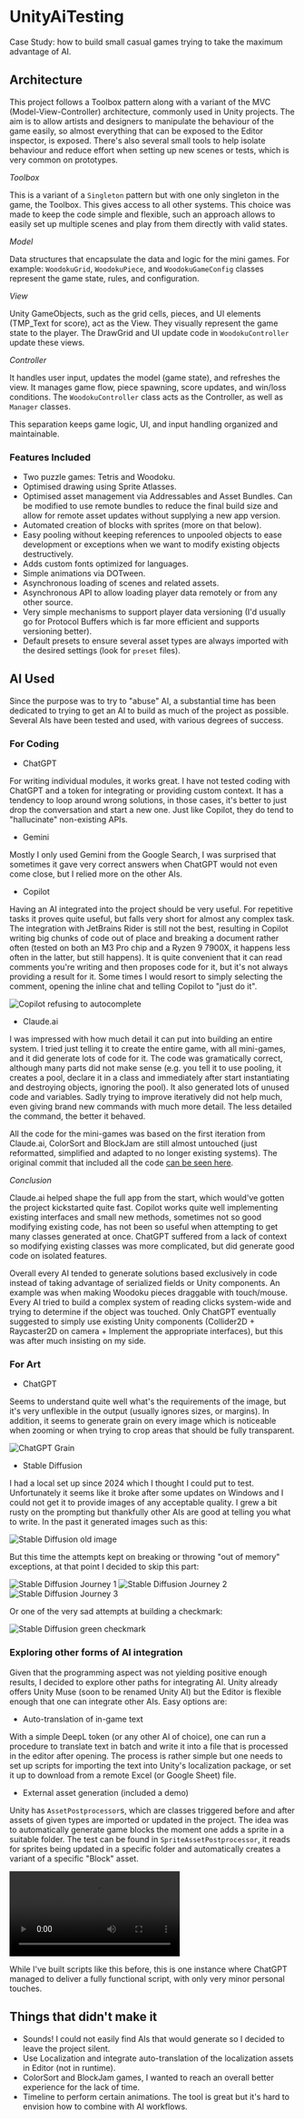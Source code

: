 # UnityAiTesting

Case Study: how to build small casual games trying to take the maximum advantage of AI.

## Architecture

This project follows a Toolbox pattern along with a variant of the MVC (Model-View-Controller) architecture, commonly used in Unity projects. The aim is to allow artists and designers to manipulate the behaviour of the game easily, so almost everything that can be exposed to the Editor inspector, is exposed. There's also several small tools to help isolate behaviour and reduce effort when setting up new scenes or tests, which is very common on prototypes.

*Toolbox*

This is a variant of a `Singleton` pattern but with one only singleton in the game, the Toolbox. This gives access to all other systems. This choice was made to keep the code simple and flexible, such an approach allows to easily set up multiple scenes and play from them directly with valid states.

*Model*

Data structures that encapsulate the data and logic for the mini games. For example: `WoodokuGrid`, `WoodokuPiece`, and `WoodokuGameConfig` classes represent the game state, rules, and configuration. 

*View*

Unity GameObjects, such as the grid cells, pieces, and UI elements (TMP_Text for score), act as the View. They visually represent the game state to the player. The DrawGrid and UI update code in `WoodokuController` update these views.

*Controller*

It handles user input, updates the model (game state), and refreshes the view. It manages game flow, piece spawning, score updates, and win/loss conditions. The `WoodokuController` class acts as the Controller, as well as `Manager` classes.

This separation keeps game logic, UI, and input handling organized and maintainable.

### Features Included
 - Two puzzle games: Tetris and Woodoku.
 - Optimised drawing using Sprite Atlasses.
 - Optimised asset management via Addressables and Asset Bundles. Can be modified to use remote bundles to reduce the final build size and allow for remote asset updates without supplying a new app version.
 - Automated creation of blocks with sprites (more on that below).
 - Easy pooling without keeping references to unpooled objects to ease development or exceptions when we want to modify existing objects destructively.
 - Adds custom fonts optimized for languages.
 - Simple animations via DOTween.
 - Asynchronous loading of scenes and related assets.
 - Asynchronous API to allow loading player data remotely or from any other source.
 - Very simple mechanisms to support player data versioning (I'd usually go for Protocol Buffers which is far more efficient and supports versioning better).
 - Default presets to ensure several asset types are always imported with the desired settings (look for `preset` files).


## AI Used

Since the purpose was to try to "abuse" AI, a substantial time has been dedicated to trying to get an AI to build as much of the project as possible. Several AIs have been tested and used, with various degrees of success.

### For Coding

 - ChatGPT

For writing individual modules, it works great. I have not tested coding with ChatGPT and a token for integrating or providing custom context. It has a tendency to loop around wrong solutions, in those cases, it's better to just drop the conversation and start a new one. Just like Copilot, they do tend to "hallucinate" non-existing APIs.

 - Gemini

Mostly I only used Gemini from the Google Search, I was surprised that sometimes it gave very correct answers when ChatGPT would not even come close, but I relied more on the other AIs.

 - Copilot

Having an AI integrated into the project should be very useful. For repetitive tasks it proves quite useful, but falls very short for almost any complex task. The integration with JetBrains Rider is still not the best, resulting in Copilot writing big chunks of code out of place and breaking a document rather often (tested on both an M3 Pro chip and a Ryzen 9 7900X, it happens less often in the latter, but still happens). It is quite convenient that it can read comments you're writing and then proposes code for it, but it's not always providing a result for it. Some times I would resort to simply selecting the comment, opening the inline chat and telling Copilot to "just do it".

![Copilot refusing to autocomplete](Documentation/copilot_force_execution.png)

 - Claude.ai

I was impressed with how much detail it can put into building an entire system. I tried just telling it to create the entire game, with all mini-games, and it did generate lots of code for it. The code was gramatically correct, although many parts did not make sense (e.g. you tell it to use pooling, it creates a pool, declare it in a class and immediately after start instantiating and destroying objects, ignoring the pool). It also generated lots of unused code and variables. Sadly trying to improve iteratively did not help much, even giving brand new commands with much more detail. The less detailed the command, the better it behaved.

All the code for the mini-games was based on the first iteration from Claude.ai, ColorSort and BlockJam are still almost untouched (just reformatted, simplified and adapted to no longer existing systems). The original commit that included all the code [can be seen here](https://github.com/lumley/UnityAiTesting/commit/5b578634117430f3e4150e371263ffe46ad68f87).

*Conclusion*

Claude.ai helped shape the full app from the start, which would've gotten the project kickstarted quite fast. Copilot works quite well implementing existing interfaces and small new methods, sometimes not so good modifying existing code, has not been so useful when attempting to get many classes generated at once. ChatGPT suffered from a lack of context so modifying existing classes was more complicated, but did generate good code on isolated features.

Overall every AI tended to generate solutions based exclusively in code instead of taking advantage of serialized fields or Unity components. An example was when making Woodoku pieces draggable with touch/mouse. Every AI tried to build a complex system of reading clicks system-wide and trying to determine if the object was touched. Only ChatGPT eventually suggested to simply use existing Unity components (Collider2D + Raycaster2D on camera + Implement the appropriate interfaces), but this was after much insisting on my side.

### For Art

 - ChatGPT

Seems to understand quite well what's the requirements of the image, but it's very unflexible in the output (usually ignores sizes, or margins). In addition, it seems to generate grain on every image which is noticeable when zooming or when trying to crop areas that should be fully transparent.

![ChatGPT Grain](Documentation/chatgpt_grain.png)

 - Stable Diffusion

I had a local set up since 2024 which I thought I could put to test. Unfortunately it seems like it broke after some updates on Windows and I could not get it to provide images of any acceptable quality. I grew a bit rusty on the prompting but thankfully other AIs are good at telling you what to write. In the past it generated images such as this:

![Stable Diffusion old image](Documentation/stablediffusion_character.png)

But this time the attempts kept on breaking or throwing "out of memory" exceptions, at that point I decided to skip this part:

![Stable Diffusion Journey 1](Documentation/stablediffusion_journey1.png) ![Stable Diffusion Journey 2](Documentation/stablediffusion_journey2.png) ![Stable Diffusion Journey 3](Documentation/stablediffusion_journey3.png)

Or one of the very sad attempts at building a checkmark:

![Stable Diffusion green checkmark](Documentation/stablediffusion_checkmark.png)

### Exploring other forms of AI integration

Given that the programming aspect was not yielding positive enough results, I decided to explore other paths for integrating AI. Unity already offers Unity Muse (soon to be renamed Unity AI) but the Editor is flexible enough that one can integrate other AIs. Easy options are:

 - Auto-translation of in-game text

With a simple DeepL token (or any other AI of choice), one can run a procedure to translate text in batch and write it into a file that is processed in the editor after opening. The process is rather simple but one needs to set up scripts for importing the text into Unity's localization package, or set it up to download from a remote Excel (or Google Sheet) file.

 - External asset generation (included a demo)

Unity has `AssetPostprocessor`s, which are classes triggered before and after assets of given types are imported or updated in the project. The idea was to automatically generate game blocks the moment one adds a sprite in a suitable folder. The test can be found in `SpriteAssetPostprocessor`, it reads for sprites being updated in a specific folder and automatically creates a variant of a specific "Block" asset.

![Video demonstrating automatic Block Creation](Documentation/auto-block-creation.mp4)

While I've built scripts like this before, this is one instance where ChatGPT managed to deliver a fully functional script, with only very minor personal touches.

## Things that didn't make it
 - Sounds! I could not easily find AIs that would generate so I decided to leave the project silent.
 - Use Localization and integrate auto-translation of the localization assets in Editor (not in runtime).
 - ColorSort and BlockJam games, I wanted to reach an overall better experience for the lack of time.
 - Timeline to perform certain animations. The tool is great but it's hard to envision how to combine with AI workflows.
